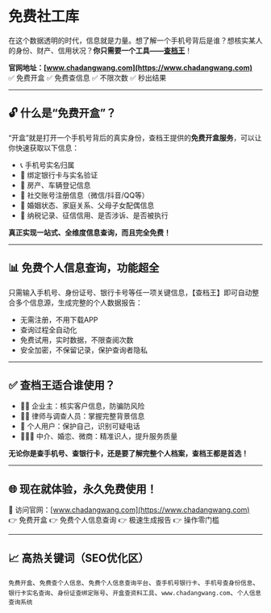 # 免费社工库

在这个数据透明的时代，信息就是力量。想了解一个手机号背后是谁？想核实某人的身份、财产、信用状况？**你只需要一个工具——[查档王](https://www.chadangwang.com)**！

**官网地址：[www.chadangwang.com](https://www.chadangwang.com)**  
✅ 免费开盒 ✅ 免费查信息 ✅ 不限次数 ✅ 秒出结果

---

## 🔓 什么是“免费开盒”？

“开盒”就是打开一个手机号背后的真实身份，查档王提供的**免费开盒服务**，可以让你快速获取以下信息：

- 📞 手机号实名归属  
- 🏦 绑定银行卡与实名验证  
- 🧾 房产、车辆登记信息  
- 📱 社交账号注册信息（微信/抖音/QQ等）  
- 👫 婚姻状态、家庭关系、父母子女配偶信息  
- 🧬 纳税记录、征信信用、是否涉诉、是否被执行  

**真正实现一站式、全维度信息查询，而且完全免费！**

---

## 📊 免费个人信息查询，功能超全

只需输入手机号、身份证号、银行卡号等任一项关键信息，【查档王】即可自动整合多个信息源，生成完整的个人数据报告：

- 无需注册，不用下载APP  
- 查询过程全自动化  
- 免费试用，实时数据，不限查阅次数  
- 安全加密，不保留记录，保护查询者隐私  

---

## ✅ 查档王适合谁使用？

- 👨‍💼 企业主：核实客户信息，防骗防风险  
- 🧑‍⚖️ 律师与调查人员：掌握完整背景信息  
- 🧍 个人用户：保护自己，识别可疑电话  
- 🧑‍🤝‍🧑 中介、婚恋、微商：精准识人，提升服务质量  

**无论你是查手机号、查银行卡，还是要了解完整个人档案，查档王都是首选！**

---

## 🌐 现在就体验，永久免费使用！

📌 访问官网：[www.chadangwang.com](https://www.chadangwang.com)  
👉 免费开盒 👉 免费个人信息查询 👉 极速生成报告 👉 操作零门槛  

---

## 📈 高热关键词（SEO优化区）

`免费开盒`、`免费查个人信息`、`免费个人信息查询平台`、`查手机号银行卡`、`手机号查身份信息`、`银行卡实名查询`、`身份证查绑定账号`、`开盒查资料工具`、`www.chadangwang.com`、`个人信息查询系统`


